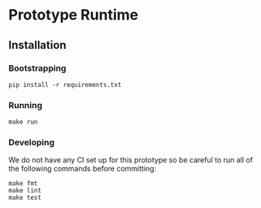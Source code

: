 # Prototype Runtime

## Installation

### Bootstrapping

```
pip install -r requirements.txt
```

### Running

```
make run
```

### Developing

We do not have any CI set up for this prototype so be careful to run all of the following commands before committing:

```
make fmt
make lint
make test
```
